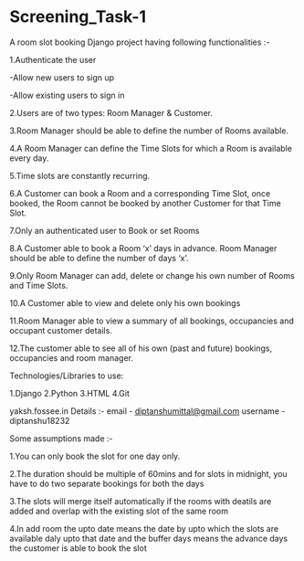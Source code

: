 # Screening_Task-1


A room slot booking Django project having following functionalities :-

1.Authenticate the user

  -Allow new users to sign up

  -Allow existing users to sign in

2.Users are of two types: Room Manager & Customer.

3.Room Manager should be able to define the number of Rooms available.

4.A Room Manager can define the Time Slots for which a Room is available every day.

5.Time slots are constantly recurring.

6.A Customer can book a Room and a corresponding Time Slot, once booked, the Room cannot be booked by another Customer for that Time Slot.

7.Only an authenticated user to Book or set Rooms

8.A Customer able to book a Room ‘x’ days in advance. Room Manager should be able to define the number of days ‘x’.

9.Only Room Manager can add, delete or change his own number of Rooms and Time Slots.

10.A Customer able to view and delete only his own bookings

11.Room Manager able to view a summary of all bookings, occupancies and occupant customer details.

12.The customer able to see all of his own (past and future) bookings, occupancies and room manager.


Technologies/Libraries to use:

1.Django
2.Python 
3.HTML
4.Git





 yaksh.fossee.in Details :-
 email - diptanshumittal@gmail.com
 username - diptanshu18232
 
 
 
 
 Some assumptions made :-
 
 1.You can only book the slot for one day only.
 
 
 2.The duration should be  multiple of 60mins and for slots in midnight, you have to do two separate bookings for both the days 
 
 
 3.The slots will merge itself automatically if the rooms with deatils are added and overlap with the existing slot of the same room 
 
 4.In add room the upto date means the date by upto which the slots are available daly upto that date and the buffer days means the advance days the customer is able to book the slot
 
 
 

